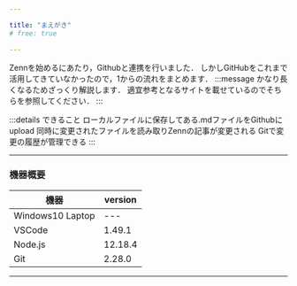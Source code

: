 ```yaml
---

title: "まえがき"
# free: true

---
```


Zennを始めるにあたり，Githubと連携を行いました．
しかしGitHubをこれまで活用してきていなかったので，1からの流れをまとめます．
:::message
かなり長くなるためざっくり解説します．
適宜参考となるサイトを載せているのでそちらを参照してください．
:::

:::details できること
ローカルファイルに保存してある.mdファイルをGithubにupload
同時に変更されたファイルを読み取りZennの記事が変更される
Gitで変更の履歴が管理できる
:::

-----
### 機器概要
| 機器 | version |
| ---- | ---- |
| Windows10 Laptop | --- |
| VSCode | 1.49.1 |
| Node.js | 12.18.4 |
| Git | 2.28.0 |

-----